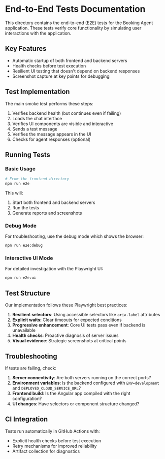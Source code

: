 # End-to-End Tests Documentation

This directory contains the end-to-end (E2E) tests for the Booking Agent application. These tests
verify core functionality by simulating user interactions with the application.

## Key Features

- Automatic startup of both frontend and backend servers
- Health checks before test execution
- Resilient UI testing that doesn't depend on backend responses
- Screenshot capture at key points for debugging

## Test Implementation

The main smoke test performs these steps:

1. Verifies backend health (but continues even if failing)
2. Loads the chat interface
3. Verifies UI components are visible and interactive
4. Sends a test message
5. Verifies the message appears in the UI
6. Checks for agent responses (optional)

## Running Tests

### Basic Usage

```bash
# From the frontend directory
npm run e2e
```

This will:

1. Start both frontend and backend servers
2. Run the tests
3. Generate reports and screenshots

### Debug Mode

For troubleshooting, use the debug mode which shows the browser:

```bash
npm run e2e:debug
```

### Interactive UI Mode

For detailed investigation with the Playwright UI:

```bash
npm run e2e:ui
```

## Test Structure

Our implementation follows these Playwright best practices:

1. **Resilient selectors**: Using accessible selectors like `aria-label` attributes
2. **Explicit waits**: Clear timeouts for expected conditions
3. **Progressive enhancement**: Core UI tests pass even if backend is unavailable
4. **Health checks**: Proactive diagnosis of server issues
5. **Visual evidence**: Strategic screenshots at critical points

## Troubleshooting

If tests are failing, check:

1. **Server connectivity**: Are both servers running on the correct ports?
2. **Environment variables**: Is the backend configured with `ENV=development` and `DEPLOYED_CLOUD_SERVICE_URL`?
3. **Frontend build**: Is the Angular app compiled with the right configuration?
4. **UI changes**: Have selectors or component structure changed?

## CI Integration

Tests run automatically in GitHub Actions with:

- Explicit health checks before test execution
- Retry mechanisms for improved reliability
- Artifact collection for diagnostics
